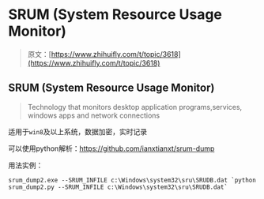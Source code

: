 # SRUM (System Resource Usage Monitor)

> 原文：[https://www.zhihuifly.com/t/topic/3618](https://www.zhihuifly.com/t/topic/3618)

## SRUM (System Resource Usage Monitor)

> Technology that monitors desktop application programs,services, windows apps and network connections

适用于`win8`及以上系统，数据加密，实时记录

可以使用python解析：https://github.com/ianxtianxt/srum-dump

用法实例：

```
srum_dump2.exe --SRUM_INFILE c:\Windows\system32\sru\SRUDB.dat `python srum_dump2.py --SRUM_INFILE c:\Windows\system32\sru\SRUDB.dat` 
```
